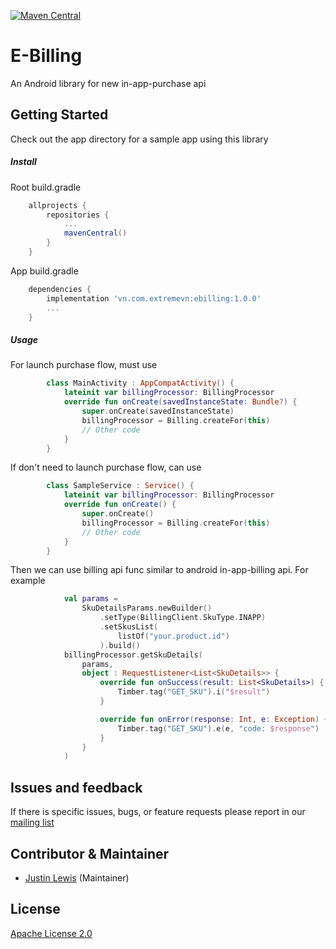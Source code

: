 [![Maven Central](https://img.shields.io/maven-central/v/vn.com.extremevn/ebilling?label=MavenCentral&logo=apache-maven)](https://search.maven.org/artifact/vn.com.extremevn/ebilling)
# E-Billing
An Android library for new in-app-purchase api

## Getting Started

Check out the app directory for a sample app using this library

##### **Install**
Root build.gradle
```gradle
    allprojects {
		repositories {
			...
			mavenCentral()
		}
	}
```
App build.gradle
```gradle
    dependencies {
        implementation 'vn.com.extremevn:ebilling:1.0.0'
        ...
    }
```
##### **Usage**

For launch purchase flow, must use
```kotlin
        class MainActivity : AppCompatActivity() {
            lateinit var billingProcessor: BillingProcessor
            override fun onCreate(savedInstanceState: Bundle?) {
                super.onCreate(savedInstanceState)
                billingProcessor = Billing.createFor(this)
                // Other code
            }
        }
```

If don't need to launch purchase flow, can use
```kotlin
        class SampleService : Service() {
            lateinit var billingProcessor: BillingProcessor
            override fun onCreate() {
                super.onCreate()
                billingProcessor = Billing.createFor(this)
                // Other code
            }
        }
```
Then we can use billing api func similar to android in-app-billing api. For example
```kotlin
            val params =
                SkuDetailsParams.newBuilder()
                    .setType(BillingClient.SkuType.INAPP)
                    .setSkusList(
                        listOf("your.product.id")
                    ).build()
            billingProcessor.getSkuDetails(
                params,
                object : RequestListener<List<SkuDetails>> {
                    override fun onSuccess(result: List<SkuDetails>) {
                        Timber.tag("GET_SKU").i("$result")
                    }

                    override fun onError(response: Int, e: Exception) {
                        Timber.tag("GET_SKU").e(e, "code: $response")
                    }
                }
            )
```

## Issues and feedback
If there is specific issues, bugs, or feature requests please report in our [mailing list][mailing list]

## Contributor & Maintainer

- [Justin Lewis](https://github.com/justin-lewis) (Maintainer)
  
## License
[Apache License 2.0](https://gitlab.extremevn.vn/development-mobile-1/library/flutter_amplify_sdk/raw/master/LICENSE)

[mailing list]: https://groups.google.com/g/ebilling-group